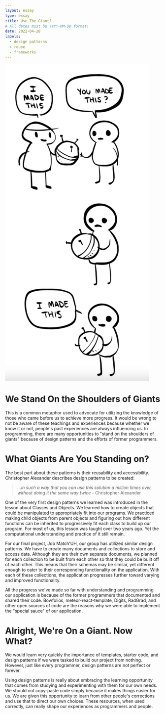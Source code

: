 ```yaml
---
layout: essay
type: essay
title: Use The Giant?
# All dates must be YYYY-MM-DD format!
date: 2022-04-28
labels:
  - design patterns
  - reuse
  - frameworks
---
```

<div>
  <img class="ui right floated small image" src="../images/copying-image.png">
</div>

# We Stand On the Shoulders of Giants

This is a common metaphor used to advocate for utilizing the knowledge of those who came before us to achieve more progress. It would be wrong to not be aware of these teachings and experiences because whether we know it or not, people's past experiences are always influencing us. In programming, there are many opportunities to "stand on the shoulders of giants" because of design patterns and the efforts of former programmers.

# What Giants Are You Standing on?

The best part about these patterns is their reusability and accessibility. Christopher Alexander describes design patterns to be created:

> *...in such a way that you can use this solution a million times over, without doing it the same way twice* - Christopher Alexander

One of the very first design patterns we learned was introduced in the lesson about Classes and Objects. We learned how to create objects that could be manipulated to appropriately fit into our programs. We practiced making child objects from parent objects and figuring out how different functions can be inherited to progressively fit each class to build up our program. For most of us, this lesson was taught over two years ago. Yet the computational understanding and practice of it still remain.

For our final project, Job Match'UH, our group has utilized similar design patterns. We have to create many documents and collections to store and access data. Although they are their own separate documents, we planned for each collection to be built from each other so that they could be built off of each other. This means that their schemas may be similar, yet different enough to cater to their corresponding functionality on the application. With each of these collections, the application progresses further toward varying and improved functionality.

All the progress we've made so far with understanding and programming our application is because of the former programmers that documented and shared their code. Bowfolios, meteor-react-template, Digits, RadGrad, and other open sources of code are the reasons why we were able to implement the "special sauce" of our application.

# Alright, We're On a Giant. Now What?

We would learn very quickly the importance of templates, starter code, and design patterns if we were tasked to build our project from nothing. However, just like every programmer, design patterns are not perfect or forever. 

Using design patterns is really about embracing the learning opportunity that comes from studying and experimenting with them for our own needs. We should not copy-paste code simply because it makes things easier for us. We are given this opportunity to learn from other people's corrections and use that to direct our own choices. These resources, when used correctly, can really shape our experiences as programmers and people.
